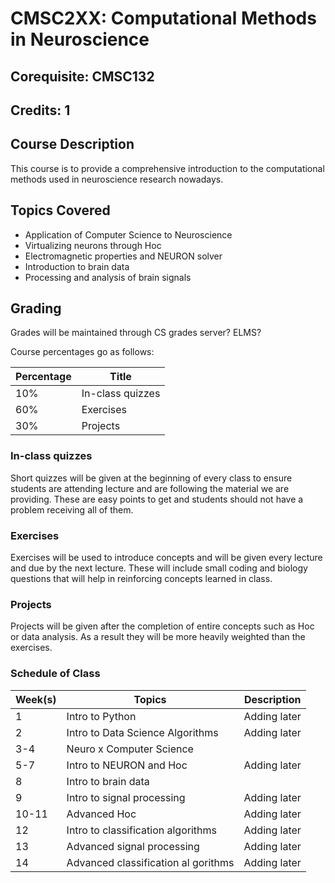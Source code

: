 # CMSC2XX: Computational Methods in Neuroscience
## Corequisite: CMSC132
## Credits: 1
## Course Description 
This course is to provide a comprehensive introduction to the computational methods used in neuroscience research nowadays. 

## Topics Covered
- Application of Computer Science to Neuroscience
- Virtualizing neurons through Hoc 
- Electromagnetic properties and NEURON solver 
- Introduction to brain data 
- Processing and analysis of brain signals


## Grading

Grades will be maintained through CS grades server? ELMS?

Course percentages go as follows:

 | Percentage | Title |
 | --------- | ------- |
 | 10%		 | In-class quizzes	| 
 | 60%		 | Exercises	| 
 | 30%		 | Projects		|  

### In-class quizzes

Short quizzes will be given at the beginning of every class to ensure students are attending lecture and are following the material we are providing. These are easy points to get and students should not have a problem receiving all of them. 

### Exercises

Exercises will be used to introduce concepts and will be given every lecture and due by the next lecture. These will include small coding and biology questions that will help in reinforcing concepts learned in class. 

### Projects

Projects will be given after the completion of entire concepts such as Hoc or data analysis. As a result they will be more heavily weighted than the exercises. 
 
### Schedule of Class

 | Week(s) | Topics 		| Description |
 | --------- | ------- | -------- |
 | 1		 | Intro to Python | Adding later|
 | 2		 | Intro to Data Science Algorithms	| Adding later|
 | 3-4		 | Neuro x Computer Science |
 | 5-7		 | Intro to NEURON and Hoc | Adding later|
 | 8	     | Intro to brain data |
 | 9		 | Intro to	signal processing | Adding later|
 | 10-11	 | Advanced Hoc | Adding later |
 | 12		 | Intro to classification algorithms | Adding later |
 | 13	     | Advanced signal processing | Adding later |
 | 14	     | Advanced classification al gorithms | Adding later |


